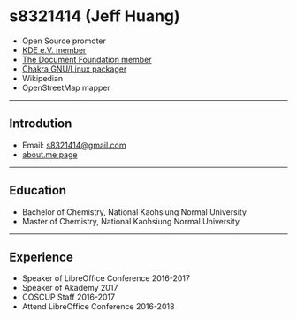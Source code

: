 # s8321414 (Jeff Huang)
* Open Source promoter
* [KDE e.V. member](https://ev.kde.org/members.php)
* [The Document Foundation member](https://www.documentfoundation.org/governance/members/)
* [Chakra GNU/Linux packager](https://www.chakralinux.org/?contributors)
* Wikipedian
* OpenStreetMap mapper

---

## Introdution
* Email: s8321414@gmail.com
* [about.me page](https://about.me/s8321414)

---

## Education
* Bachelor of Chemistry, National Kaohsiung Normal University
* Master of Chemistry, National Kaohsiung Normal University

---

## Experience
* Speaker of LibreOffice Conference 2016-2017
* Speaker of Akademy 2017
* COSCUP Staff 2016-2017
* Attend LibreOffice Conference 2016-2018
